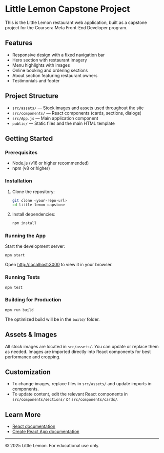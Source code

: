 # Little Lemon Capstone Project

This is the Little Lemon restaurant web application, built as a capstone project for the Coursera Meta Front-End Developer program.

## Features
- Responsive design with a fixed navigation bar
- Hero section with restaurant imagery
- Menu highlights with images
- Online booking and ordering sections
- About section featuring restaurant owners
- Testimonials and footer

## Project Structure
- `src/assets/` — Stock images and assets used throughout the site
- `src/components/` — React components (cards, sections, dialogs)
- `src/App.js` — Main application component
- `public/` — Static files and the main HTML template

## Getting Started

### Prerequisites
- Node.js (v16 or higher recommended)
- npm (v8 or higher)

### Installation
1. Clone the repository:
   ```sh
   git clone <your-repo-url>
   cd little-lemon-capstone
   ```
2. Install dependencies:
   ```sh
   npm install
   ```

### Running the App
Start the development server:
```sh
npm start
```
Open [http://localhost:3000](http://localhost:3000) to view it in your browser.

### Running Tests
```sh
npm test
```

### Building for Production
```sh
npm run build
```
The optimized build will be in the `build/` folder.

## Assets & Images
All stock images are located in `src/assets/`. You can update or replace them as needed. Images are imported directly into React components for best performance and cropping.

## Customization
- To change images, replace files in `src/assets/` and update imports in components.
- To update content, edit the relevant React components in `src/components/sections/` or `src/components/cards/`.

## Learn More
- [React documentation](https://reactjs.org/)
- [Create React App documentation](https://facebook.github.io/create-react-app/docs/getting-started)

---

© 2025 Little Lemon. For educational use only.
